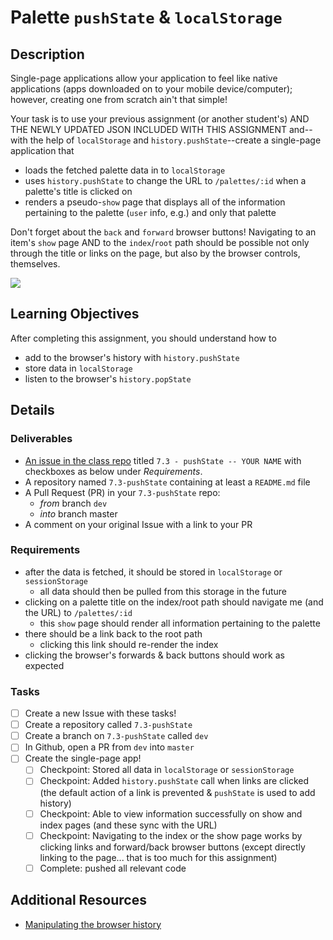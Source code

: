 # Palette `pushState` & `localStorage`

## Description
Single-page applications allow your application to feel like native applications (apps downloaded on to your mobile device/computer); however, creating one from scratch ain't that simple!

Your task is to use your previous assignment (or another student's) AND THE NEWLY UPDATED JSON INCLUDED WITH THIS ASSIGNMENT and--with the help of `localStorage` and `history.pushState`--create a single-page application that
* loads the fetched palette data in to `localStorage`
* uses `history.pushState` to change the URL to `/palettes/:id` when a palette's title is clicked on
* renders a pseudo-`show` page that displays all of the information pertaining to the palette (`user` info, e.g.) and only that palette

Don't forget about the `back` and `forward` browser buttons! Navigating to an item's `show` page AND to the `index`/`root` path should be possible not only through the title or links on the page, but also by the browser controls, themselves.

![](http://media.giphy.com/media/wtVljL9rUURW0/giphy.gif)

## Learning Objectives
After completing this assignment, you should understand how to
* add to the browser's history with `history.pushState`
* store data in `localStorage`
* listen to the browser's `history.popState`

## Details

### Deliverables
* [An issue in the class repo](https://github.com/tiy-chs-ruby/assignments-june-2015) titled `7.3 - pushState -- YOUR NAME` with checkboxes as below under _Requirements_.
* A repository named `7.3-pushState` containing at least a `README.md` file
* A Pull Request (PR) in your `7.3-pushState` repo:
  * _from_ branch `dev`
  * _into_ branch master
* A comment on your original Issue with a link to your PR

### Requirements
* after the data is fetched, it should be stored in `localStorage` or `sessionStorage`
  * all data should then be pulled from this storage in the future
* clicking on a palette title on the index/root path should navigate me (and the URL) to `/palettes/:id`
  * this `show` page should render all information pertaining to the palette
* there should be a link back to the root path
  * clicking this link should re-render the index
* clicking the browser's forwards & back buttons should work as expected

### Tasks
- [ ] Create a new Issue with these tasks!
- [ ] Create a repository called `7.3-pushState`
- [ ] Create a branch on `7.3-pushState` called `dev`
- [ ] In Github, open a PR from `dev` into `master`
- [ ] Create the single-page app!
  - [ ] Checkpoint: Stored all data in `localStorage` or `sessionStorage`
  - [ ] Checkpoint: Added `history.pushState` call when links are clicked (the default action of a link is prevented & `pushState` is used to add history)
  - [ ] Checkpoint: Able to view information successfully on show and index pages (and these sync with the URL)
  - [ ] Checkpoint: Navigating to the index or the show page works by clicking links and forward/back browser buttons (except directly linking to the page... that is too much for this assignment)
  - [ ] Complete: pushed all relevant code

## Additional Resources
* [Manipulating the browser history](https://developer.mozilla.org/en-US/docs/Web/Guide/API/DOM/Manipulating_the_browser_history)
